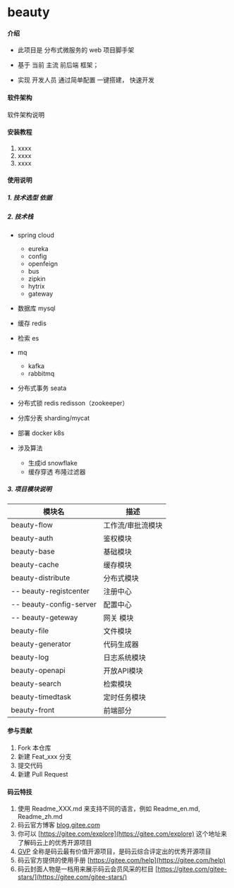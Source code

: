 # beauty

#### 介绍

- 此项目是 分布式微服务的  web 项目脚手架

- 基于 当前 主流 前后端 框架； 

- 实现 开发人员 通过简单配置 一键搭建， 快速开发

#### 软件架构
软件架构说明


#### 安装教程

1.  xxxx
2.  xxxx
3.  xxxx


#### 使用说明

##### 1. 技术选型 依据



##### 2. 技术栈

- spring cloud 
  - eureka 
  - config 
  - openfeign 
  - bus 
  - zipkin 
  - hytrix 
  - gateway

- 数据库 mysql
- 缓存 redis
- 检索 es
- mq
    - kafka
    - rabbitmq
- 分布式事务 seata
- 分布式锁 redis redisson（zookeeper）
- 分库分表 sharding/mycat
- 部署 docker k8s
- 涉及算法
  - 生成id snowflake
  - 缓存穿透 布隆过滤器

##### 3. 项目模块说明

| 模块名 | 描述 |
| ---- | ---- |
| beauty-flow |工作流/审批流模块|
| beauty-auth |鉴权模块|
| beauty-base |基础模块|
| beauty-cache |缓存模块|
| beauty-distribute |分布式模块|
 |-- beauty-registcenter |注册中心|
 |-- beauty-config-server |配置中心|
 |-- beauty-geteway |网关 模块|
| beauty-file |文件模块|
| beauty-generator |代码生成器|
| beauty-log |日志系统模块|
| beauty-openapi |开放API模块|
| beauty-search |检索模块|
| beauty-timedtask |定时任务模块|
| beauty-front |前端部分|
#### 参与贡献

1.  Fork 本仓库
2.  新建 Feat_xxx 分支
3.  提交代码
4.  新建 Pull Request


#### 码云特技

1.  使用 Readme\_XXX.md 来支持不同的语言，例如 Readme\_en.md, Readme\_zh.md
2.  码云官方博客 [blog.gitee.com](https://blog.gitee.com)
3.  你可以 [https://gitee.com/explore](https://gitee.com/explore) 这个地址来了解码云上的优秀开源项目
4.  [GVP](https://gitee.com/gvp) 全称是码云最有价值开源项目，是码云综合评定出的优秀开源项目
5.  码云官方提供的使用手册 [https://gitee.com/help](https://gitee.com/help)
6.  码云封面人物是一档用来展示码云会员风采的栏目 [https://gitee.com/gitee-stars/](https://gitee.com/gitee-stars/)

